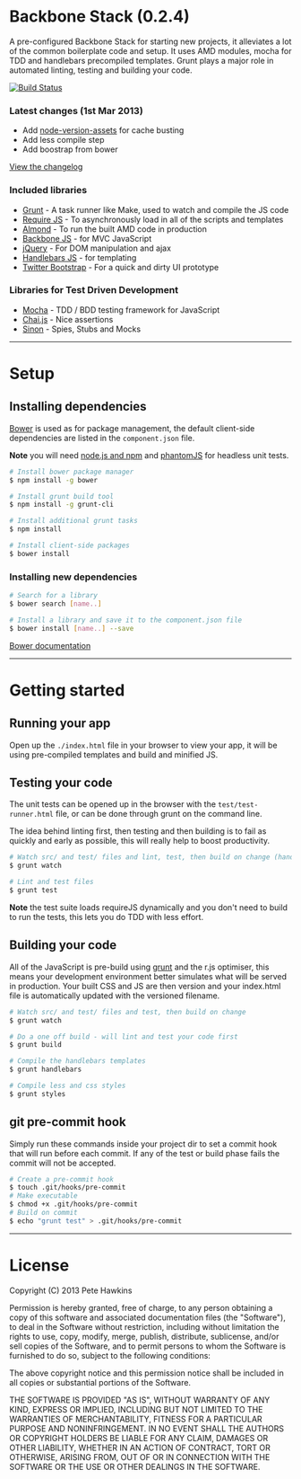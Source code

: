 # Backbone Stack (0.2.4)

A pre-configured Backbone Stack for starting new projects, it alleviates a lot of the common boilerplate code and setup. It uses AMD modules, mocha for TDD and handlebars precompiled templates. Grunt plays a major role in automated linting, testing and building your code.

[![Build Status](https://travis-ci.org/phawk/Backbone-Stack.png?branch=master)](https://travis-ci.org/phawk/Backbone-Stack)

### Latest changes (1st Mar 2013)

* Add [node-version-assets](https://github.com/techjacker/node-version-assets) for cache busting
* Add less compile step
* Add boostrap from bower

[View the changelog](https://github.com/phawk/Backbone-Stack/blob/master/changelog.md)

### Included libraries

* [Grunt](http://gruntjs.com/) - A task runner like Make, used to watch and compile the JS code
* [Require JS](http://requirejs.org/) - To asynchronously load in all of the scripts and templates
* [Almond](https://github.com/jrburke/almond) - To run the built AMD code in production
* [Backbone JS](http://documentcloud.github.com/backbone/) - for MVC JavaScript
* [jQuery](http://jquery.com/) - For DOM manipulation and ajax
* [Handlebars JS](http://handlebarsjs.com/) - for templating
* [Twitter Bootstrap](http://twitter.github.com/bootstrap/) - For a quick and dirty UI prototype

### Libraries for Test Driven Development

* [Mocha](http://visionmedia.github.com/mocha/) - TDD / BDD testing framework for JavaScript
* [Chai.js](http://chaijs.com/) - Nice assertions
* [Sinon](http://sinonjs.org/) - Spies, Stubs and Mocks

* * *

# Setup

## Installing dependencies

[Bower](http://twitter.github.com/bower/) is used as for package management, the default client-side dependencies are listed in the `component.json` file.

**Note** you will need [node.js and npm](http://nodejs.org) and [phantomJS](http://phantomjs.org) for headless unit tests.

```sh
# Install bower package manager
$ npm install -g bower

# Install grunt build tool
$ npm install -g grunt-cli

# Install additional grunt tasks
$ npm install

# Install client-side packages
$ bower install
```

### Installing new dependencies

```sh
# Search for a library
$ bower search [name..]

# Install a library and save it to the component.json file
$ bower install [name..] --save
```

[Bower documentation](http://twitter.github.com/bower/)

* * *

# Getting started

## Running your app

Open up the `./index.html` file in your browser to view your app, it will be using pre-compiled templates and build and minified JS.

## Testing your code

The unit tests can be opened up in the browser with the `test/test-runner.html` file, or can be done through grunt on the command line.

The idea behind linting first, then testing and then building is to fail as quickly and early as possible, this will really help to boost productivity.

```sh
# Watch src/ and test/ files and lint, test, then build on change (handy for TDD)
$ grunt watch

# Lint and test files
$ grunt test
```

**Note** the test suite loads requireJS dynamically and you don't need to build to run the tests, this lets you do TDD with less effort.

## Building your code

All of the JavaScript is pre-build using [grunt](http://gruntjs.com/) and the r.js optimiser, this means your development environment better simulates what will be served in production. Your built CSS and JS are then version and your index.html file is automatically updated with the versioned filename.

```sh
# Watch src/ and test/ files and test, then build on change
$ grunt watch

# Do a one off build - will lint and test your code first
$ grunt build

# Compile the handlebars templates
$ grunt handlebars

# Compile less and css styles
$ grunt styles
```

## git pre-commit hook

Simply run these commands inside your project dir to set a commit hook that will run before each commit. If any of the test or build phase fails the commit will not be accepted.

```sh
# Create a pre-commit hook
$ touch .git/hooks/pre-commit
# Make executable
$ chmod +x .git/hooks/pre-commit
# Build on commit
$ echo "grunt test" > .git/hooks/pre-commit
```

* * *

# License

Copyright (C) 2013 Pete Hawkins

Permission is hereby granted, free of charge, to any person obtaining a copy of this software and associated documentation files (the "Software"), to deal in the Software without restriction, including without limitation the rights to use, copy, modify, merge, publish, distribute, sublicense, and/or sell copies of the Software, and to permit persons to whom the Software is furnished to do so, subject to the following conditions:

The above copyright notice and this permission notice shall be included in all copies or substantial portions of the Software.

THE SOFTWARE IS PROVIDED "AS IS", WITHOUT WARRANTY OF ANY KIND, EXPRESS OR IMPLIED, INCLUDING BUT NOT LIMITED TO THE WARRANTIES OF MERCHANTABILITY, FITNESS FOR A PARTICULAR PURPOSE AND NONINFRINGEMENT. IN NO EVENT SHALL THE AUTHORS OR COPYRIGHT HOLDERS BE LIABLE FOR ANY CLAIM, DAMAGES OR OTHER LIABILITY, WHETHER IN AN ACTION OF CONTRACT, TORT OR OTHERWISE, ARISING FROM, OUT OF OR IN CONNECTION WITH THE SOFTWARE OR THE USE OR OTHER DEALINGS IN THE SOFTWARE.
